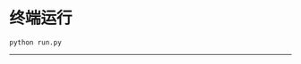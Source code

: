 # 终端运行

```shell
python run.py
```
****************************************************************************************************************************************************************